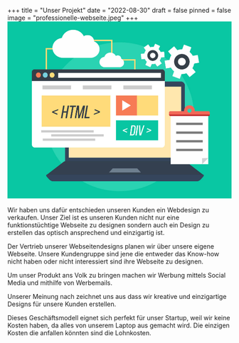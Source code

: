 +++
title = "Unser Projekt"
date = "2022-08-30"
draft = false
pinned = false
image = "professionelle-webseite.jpeg"
+++
![](professionelle-webseite.jpeg)

Wir haben uns dafür entschieden unseren Kunden ein Webdesign zu verkaufen. Unser Ziel ist es unseren Kunden nicht nur eine funktionstüchtige Webseite zu designen sondern auch ein Design zu erstellen das optisch ansprechend und einzigartig ist.

Der Vertrieb unserer Webseitendesigns planen wir über unsere eigene Webseite. Unsere Kundengruppe sind jene die entweder das Know-how nicht haben oder nicht interessiert sind ihre Webseite zu designen.

Um unser Produkt ans Volk zu bringen machen wir Werbung mittels Social Media und mithilfe von Werbemails.

Unserer Meinung nach zeichnet uns aus dass wir kreative und einzigartige Designs für unsere Kunden erstellen.

Dieses Geschäftsmodell eignet sich perfekt für unser Startup, weil wir keine Kosten haben, da alles von unserem Laptop aus gemacht wird. Die einzigen Kosten die anfallen könnten sind die Lohnkosten.